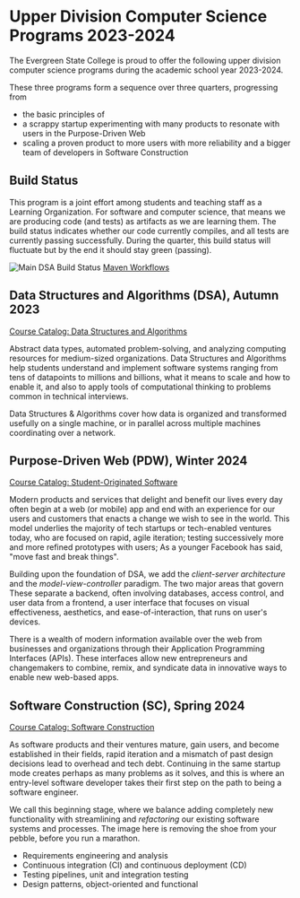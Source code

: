 # Upper Division Computer Science Programs 2023-2024

The Evergreen State College is proud to offer the following upper division computer science programs
during the academic school year 2023-2024.

These three programs form a sequence over three quarters, progressing from
* the basic principles of 
* a scrappy startup experimenting with many products to resonate with users in the Purpose-Driven Web
* scaling a proven product to more users with more reliability and a bigger team of developers in Software Construction

## Build Status

This program is a joint effort among students and teaching staff as a Learning Organization.
For software and computer science, that means we are producing code (and tests) as artifacts
as we are learning them. The build status indicates whether our code currently compiles, and all tests are currently passing
successfully. During the quarter, this build status will fluctuate but by the end it should stay green (passing).

![Main DSA Build Status](https://github.com/theevergreenstatecollege/upper-division-cs/actions/workflows/maven.yml/badge.svg)
[Maven Workflows](https://github.com/TheEvergreenStateCollege/upper-division-cs/actions/workflows/maven.yml)

## Data Structures and Algorithms (DSA), Autumn 2023

[Course Catalog: Data Structures and Algorithms](https://www.evergreen.edu/catalog/offering/data-structures-and-algorithms-39926)

Abstract data types, automated problem-solving, and analyzing computing resources for medium-sized organizations.
Data Structures and Algorithms help students understand and implement software systems ranging from tens of datapoints
to millions and billions, what it means to scale and how to enable it, and also to apply tools of
computational thinking to problems common in technical interviews.

Data Structures & Algorithms cover how data is organized and transformed usefully on a single machine, or in parallel
across multiple machines coordinating over a network.

## Purpose-Driven Web (PDW), Winter 2024

[Course Catalog: Student-Originated Software](https://www.evergreen.edu/catalog/offering/student-originated-software-39927)

Modern products and services that delight and benefit our lives every day often begin at a web (or mobile) app
and end with an experience for our users and customers that enacts a change we wish to see in the world.
This model underlies the majority of tech startups or tech-enabled ventures today, who are focused on
rapid, agile iteration; testing successively more and more refined prototypes with users;
As a younger Facebook has said, "move fast and break things".

Building upon the
foundation of DSA, we add the *client-server architecture* and the *model-view-controller* paradigm.
The two major areas that govern 
These separate a backend, often involving
databases, access control, and user data from a frontend, a user interface that focuses on
visual effectiveness, aesthetics, and ease-of-interaction, that runs on user's devices.

There is a wealth of modern information available over the web from businesses and organizations through 
their Application Programming Interfaces (APIs). These interfaces allow new entrepreneurs and
changemakers to combine, remix, and syndicate data in innovative ways to enable new web-based apps.

## Software Construction (SC), Spring 2024

[Course Catalog: Software Construction]()

As software products and their ventures mature, gain users, and become established in their fields,
rapid iteration and a mismatch of past design decisions lead to overhead and tech debt. Continuing
in the same startup mode creates perhaps as many problems as it solves, and this is where an entry-level
software developer takes their first step on the path to being a software engineer.

We call this beginning stage, where we balance adding completely new functionality with streamlining and
*refactoring* our existing software systems and processes. The image here is removing the shoe from
your pebble, before you run a marathon.

* Requirements engineering and analysis
* Continuous integration (CI) and continuous deployment (CD)
* Testing pipelines, unit and integration testing
* Design patterns, object-oriented and functional

